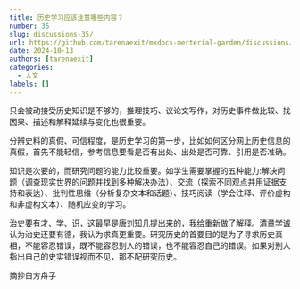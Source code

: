 ```yaml
---
title: 历史学习应该注意哪些内容？
number: 35
slug: discussions-35/
url: https://github.com/tarenaexit/mkdocs-merterial-garden/discussions/35
date: 2024-10-13
authors: [tarenaexit]
categories: 
  - 人文
labels: []
---
```


只会被动接受历史知识是不够的，推理技巧、议论文写作，对历史事件做比较、找因果、描述和解释延续与变化也很重要。

分辨史料的真假、可信程度，是历史学习的第一步，比如如何区分网上历史信息的真假，首先不能轻信，参考信息要看是否有出处、出处是否可靠、引用是否准确。

知识是次要的，而研究问题的能力比较重要。如学生需要掌握的五种能力:解决问题（调查现实世界的问题并找到多种解决办法）、交流（探索不同观点并用证据支持和表达）、批判性思维（分析复杂文本和话题）、技巧阅读（学会注释、评价虚构和非虚构文本）、随机应变的学习。

治史要有才、学、识，这最早是唐刘知几提出来的，我给重新做了解释。清章学诚认为治史还要有德，我认为求真更重要。研究历史的首要目的是为了寻求历史真相，不能容忍错误，既不能容忍别人的错误，也不能容忍自己的错误。如果对别人指出自己的史实错误视而不见，那不配研究历史。


摘抄自方舟子

<script src="https://giscus.app/client.js"
	data-repo="tarenaexit/mkdocs-merterial-garden"
	data-repo-id="RR_kgDOL4wNPw"
	data-mapping="number"
	data-term="35"
	data-reactions-enabled="1"
	data-emit-metadata="0"
	data-input-position="bottom"
	data-theme="light"
	data-lang="zh-CN"
	crossorigin="anonymous"
	async>
</script>
